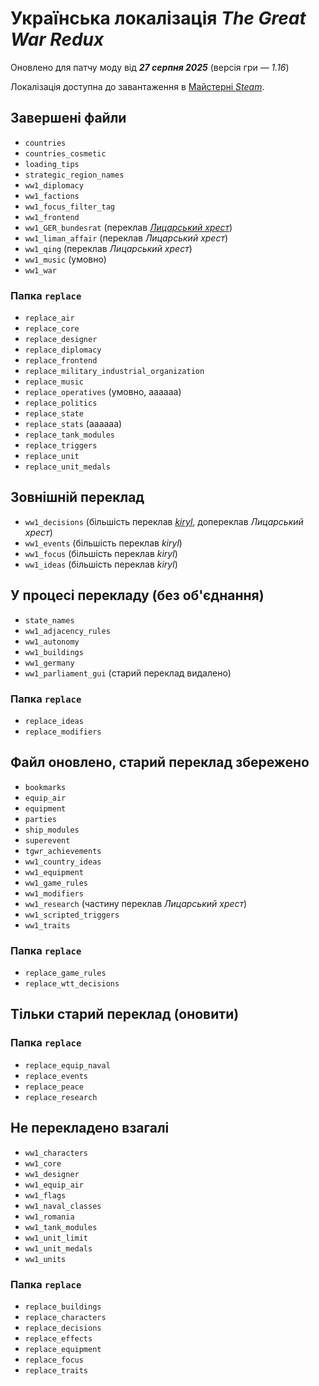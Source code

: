 # Українська локалізація *The Great War Redux*
Оновлено для патчу моду від ***27 серпня 2025*** (версія гри&nbsp;— *1.16*)

Локалізація доступна до завантаження в [Майстерні *Steam*](https://steamcommunity.com/workshop/filedetails/?id=2880535545).

## Завершені файли
+ `countries`
+ `countries_cosmetic`
+ `loading_tips`
+ `strategic_region_names`
+ `ww1_diplomacy`
+ `ww1_factions`
+ `ww1_focus_filter_tag`
+ `ww1_frontend`
+ `ww1_GER_bundesrat` (переклав [*Лицарський хрест*](https://steamcommunity.com/profiles/76561199017049555))
+ `ww1_liman_affair` (переклав *Лицарський хрест*)
+ `ww1_qing` (переклав *Лицарський хрест*)
+ `ww1_music` (умовно)
+ `ww1_war`

### Папка `replace`
+ `replace_air`
+ `replace_core`
+ `replace_designer`
+ `replace_diplomacy`
+ `replace_frontend`
+ `replace_military_industrial_organization`
+ `replace_music`
+ `replace_operatives` (умовно, аааааа)
+ `replace_politics`
+ `replace_state`
+ `replace_stats` (аааааа)
+ `replace_tank_modules`
+ `replace_triggers`
+ `replace_unit`
+ `replace_unit_medals`

## Зовнішній переклад
+ `ww1_decisions` (більшість переклав [*kiryl*](https://steamcommunity.com/profiles/76561199575098265), допереклав *Лицарський хрест*)
+ `ww1_events` (більшість переклав *kiryl*)
+ `ww1_focus` (більшість переклав *kiryl*)
+ `ww1_ideas` (більшість переклав *kiryl*)

## У процесі перекладу (без об'єднання)
+ `state_names`
+ `ww1_adjacency_rules`
+ `ww1_autonomy`
+ `ww1_buildings`
+ `ww1_germany`
+ `ww1_parliament_gui` (старий переклад видалено)

### Папка `replace`
+ `replace_ideas`
+ `replace_modifiers`

## Файл оновлено, старий переклад збережено
+ `bookmarks`
+ `equip_air`
+ `equipment`
+ `parties`
+ `ship_modules`
+ `superevent`
+ `tgwr_achievements`
+ `ww1_country_ideas`
+ `ww1_equipment`
+ `ww1_game_rules`
+ `ww1_modifiers`
+ `ww1_research` (частину переклав *Лицарський хрест*)
+ `ww1_scripted_triggers`
+ `ww1_traits`

### Папка `replace`
+ `replace_game_rules`
+ `replace_wtt_decisions`

## Тільки старий переклад (оновити)
### Папка `replace`
+ `replace_equip_naval`
+ `replace_events`
+ `replace_peace`
+ `replace_research`

## Не перекладено взагалі
+ `ww1_characters`
+ `ww1_core`
+ `ww1_designer`
+ `ww1_equip_air`
+ `ww1_flags`
+ `ww1_naval_classes`
+ `ww1_romania`
+ `ww1_tank_modules`
+ `ww1_unit_limit`
+ `ww1_unit_medals`
+ `ww1_units`

### Папка `replace`
+ `replace_buildings`
+ `replace_characters`
+ `replace_decisions`
+ `replace_effects`
+ `replace_equipment`
+ `replace_focus`
+ `replace_traits`